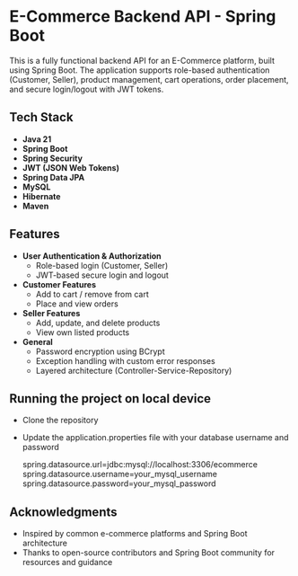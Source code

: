 #  E-Commerce Backend API - Spring Boot
This is a fully functional backend API for an E-Commerce platform, built using Spring Boot. The application supports role-based authentication (Customer, Seller), product management, cart operations, order placement, and secure login/logout with JWT tokens.


##  Tech Stack

- **Java 21**
- **Spring Boot**
- **Spring Security**
- **JWT (JSON Web Tokens)**
- **Spring Data JPA**
- **MySQL**
- **Hibernate**
- **Maven**


##  Features

- **User Authentication & Authorization**
  - Role-based login (Customer, Seller)
  - JWT-based secure login and logout
- **Customer Features**
  - Add to cart / remove from cart
  - Place and view orders
- **Seller Features**
  - Add, update, and delete products
  - View own listed products
- **General**
  - Password encryption using BCrypt
  - Exception handling with custom error responses
  - Layered architecture (Controller-Service-Repository)
 

## Running the project on local device
- Clone the repository
- Update the application.properties file with your database username and password

  spring.datasource.url=jdbc:mysql://localhost:3306/ecommerce
  spring.datasource.username=your_mysql_username
  spring.datasource.password=your_mysql_password


## Acknowledgments

- Inspired by common e-commerce platforms and Spring Boot architecture
- Thanks to open-source contributors and Spring Boot community for resources and guidance



